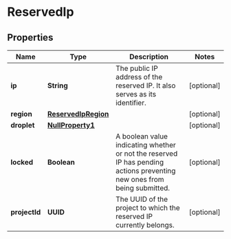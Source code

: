 

# ReservedIp


## Properties

| Name | Type | Description | Notes |
|------------ | ------------- | ------------- | -------------|
|**ip** | **String** | The public IP address of the reserved IP. It also serves as its identifier. |  [optional] |
|**region** | [**ReservedIpRegion**](ReservedIpRegion.md) |  |  [optional] |
|**droplet** | [**NullProperty1**](NullProperty1.md) |  |  [optional] |
|**locked** | **Boolean** | A boolean value indicating whether or not the reserved IP has pending actions preventing new ones from being submitted. |  [optional] |
|**projectId** | **UUID** | The UUID of the project to which the reserved IP currently belongs. |  [optional] |



